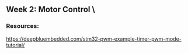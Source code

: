 ## Week 2: Motor Control  \
### Resources: 
https://deepbluembedded.com/stm32-pwm-example-timer-pwm-mode-tutorial/
